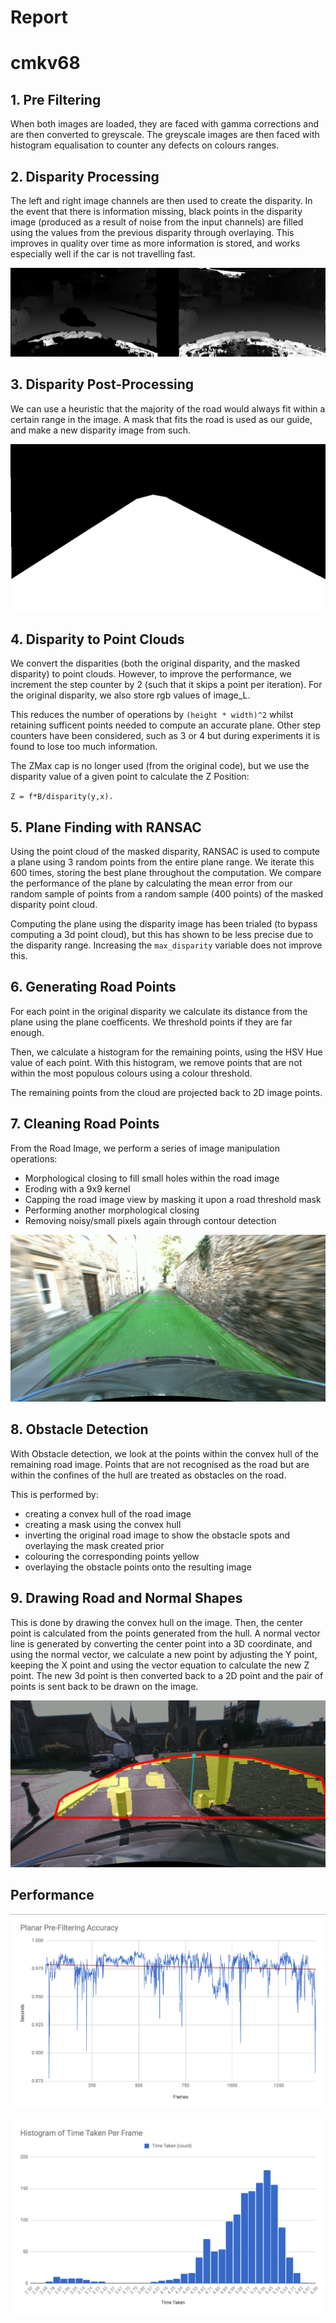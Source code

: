# Report
# cmkv68

## 1. Pre Filtering
When both images are loaded, they are faced with gamma corrections and are then converted to greyscale. The greyscale images are then faced with histogram equalisation to counter any defects on colours ranges.

## 2. Disparity Processing

The left and right image channels are then used to create the disparity. In the event that there is information missing, black points in the disparity image (produced as a result of noise from the input channels) are filled using the values from the previous disparity through overlaying. This improves in quality over time as more information is stored, and works especially well if the car is not travelling fast. 

![Disparity before and after filling](/report_images/disparity.png "Optional title")

## 3. Disparity Post-Processing
We can use a heuristic that the majority of the road would always fit within a certain range in the image. A mask that fits the road is used as our guide, and make a new disparity image from such.

![View Range Mask](/report_images/viewrange.png)

## 4. Disparity to Point Clouds
We convert the disparities (both the original disparity, and the masked disparity) to point clouds. However, to improve the performance, we increment the step counter by 2 (such that it skips a point per iteration). For the original disparity, we also store rgb values of image_L.

This reduces the number of operations by `(height * width)^2` whilst retaining sufficent points needed to compute an accurate plane. Other step counters have been considered, such as 3 or 4 but during experiments it is found to lose too much information.

The ZMax cap is no longer used (from the original code), but we use the disparity value of a given point to calculate the Z Position:

`Z = f*B/disparity(y,x).`

## 5. Plane Finding with RANSAC

Using the point cloud of the masked disparity, RANSAC is used to compute a plane using 3 random points from the entire plane range. We iterate this 600 times, storing the best plane throughout the computation. We compare the performance of the plane by calculating the mean error from our random sample of points from a random sample (400 points) of the masked disparity point cloud.

Computing the plane using the disparity image has been trialed (to bypass computing a 3d point cloud), but this has shown to be less precise due to the disparity range. Increasing the `max_disparity` variable does not improve this. 

## 6. Generating Road Points

For each point in the original disparity we calculate its distance from the plane using the plane coefficents. We threshold points if they are far enough.

Then, we calculate a histogram for the remaining points, using the HSV Hue value of each point. With this histogram, we remove points that are not within the most populous colours using a colour threshold.

The remaining points from the cloud are projected back to 2D image points.

## 7. Cleaning Road Points

From the Road Image, we perform a series of image manipulation operations:
- Morphological closing to fill small holes within the road image
- Eroding with a 9x9 kernel
- Capping the road image view by masking it upon a road threshold mask
- Performing another morphological closing
- Removing noisy/small pixels again through contour detection

![Green points represents points on the plane.](/report_images/roadpoints.png "Road Points")

## 8. Obstacle Detection

With Obstacle detection, we look at the points within the convex hull of the remaining road image. Points that are not recognised as the road but are within the confines of the hull are treated as obstacles on the road.

This is performed by:
- creating a convex hull of the road image
- creating a mask using the convex hull
- inverting the original road image to show the obstacle spots and overlaying the mask created prior
- colouring the corresponding points yellow
- overlaying the obstacle points onto the resulting image

## 9. Drawing Road and Normal Shapes

This is done by drawing the convex hull on the image. Then, the center point is calculated from the points generated from the hull.
A normal vector line is generated by converting the center point into a 3D coordinate, and using the normal vector, we calculate a new point by adjusting the Y point, keeping the X point and using the vector equation to calculate the new Z point.
The new 3d point is then converted back to a 2D point and the pair of points is sent back to be drawn on the image.

![Green points represents points on the plane.](/report_images/obstacles2.png "Road Points")

## Performance

![Pre-Plane Filtering Accuracy](/report_images/pre_filtering_accuracy.png "Pre-Plane Filtering Accuracy")

![Time Histogram](/report_images/time_histogram.png "Time Histogram")
